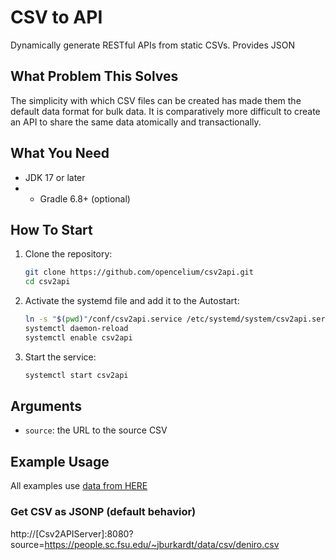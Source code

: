 CSV to API
===========

Dynamically generate RESTful APIs from static CSVs. Provides JSON

What Problem This Solves
------------------------

The simplicity with which CSV files can be created has made them the default data format for bulk data. It is comparatively more difficult to create an API to share the same data atomically and transactionally.

What You Need
-------------

* JDK 17 or later
* * Gradle 6.8+ (optional)

How To Start
------------


1. Clone the repository:

   ```bash
   git clone https://github.com/opencelium/csv2api.git
   cd csv2api
   ```

2. Activate the systemd file and add it to the Autostart:

   ```bash
   ln -s "$(pwd)"/conf/csv2api.service /etc/systemd/system/csv2api.service
   systemctl daemon-reload
   systemctl enable csv2api
   ```

4. Start the service:

   ```bash
   systemctl start csv2api
   ```


Arguments
---------

* `source`: the URL to the source CSV

Example Usage
-------------

All examples use [data from HERE](https://people.sc.fsu.edu/~jburkardt/data/csv)

### Get CSV as JSONP (default behavior)
http://[Csv2APIServer]:8080?source=https://people.sc.fsu.edu/~jburkardt/data/csv/deniro.csv
